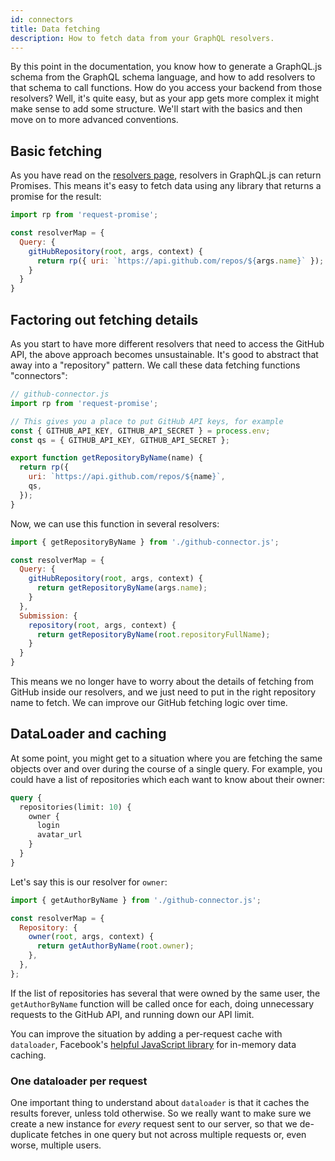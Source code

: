```yaml
---
id: connectors
title: Data fetching
description: How to fetch data from your GraphQL resolvers.
---
```


By this point in the documentation, you know how to generate a GraphQL.js schema from the GraphQL schema language, and how to add resolvers to that schema to call functions. How do you access your backend from those resolvers? Well, it's quite easy, but as your app gets more complex it might make sense to add some structure. We'll start with the basics and then move on to more advanced conventions.

## Basic fetching

As you have read on the [resolvers page](/resolvers/#resolver-result-format), resolvers in GraphQL.js can return Promises. This means it's easy to fetch data using any library that returns a promise for the result:

```js
import rp from 'request-promise';

const resolverMap = {
  Query: {
    gitHubRepository(root, args, context) {
      return rp({ uri: `https://api.github.com/repos/${args.name}` });
    }
  }
}
```

## Factoring out fetching details

As you start to have more different resolvers that need to access the GitHub API, the above approach becomes unsustainable. It's good to abstract that away into a "repository" pattern. We call these data fetching functions "connectors":

```js
// github-connector.js
import rp from 'request-promise';

// This gives you a place to put GitHub API keys, for example
const { GITHUB_API_KEY, GITHUB_API_SECRET } = process.env;
const qs = { GITHUB_API_KEY, GITHUB_API_SECRET };

export function getRepositoryByName(name) {
  return rp({
    uri: `https://api.github.com/repos/${name}`,
    qs,
  });
}
```

Now, we can use this function in several resolvers:

```js
import { getRepositoryByName } from './github-connector.js';

const resolverMap = {
  Query: {
    gitHubRepository(root, args, context) {
      return getRepositoryByName(args.name);
    }
  },
  Submission: {
    repository(root, args, context) {
      return getRepositoryByName(root.repositoryFullName);
    }
  }
}
```

This means we no longer have to worry about the details of fetching from GitHub inside our resolvers, and we just need to put in the right repository name to fetch. We can improve our GitHub fetching logic over time.

## DataLoader and caching

At some point, you might get to a situation where you are fetching the same objects over and over during the course of a single query. For example, you could have a list of repositories which each want to know about their owner:

```graphql
query {
  repositories(limit: 10) {
    owner {
      login
      avatar_url
    }
  }
}
```

Let's say this is our resolver for `owner`:

```js
import { getAuthorByName } from './github-connector.js';

const resolverMap = {
  Repository: {
    owner(root, args, context) {
      return getAuthorByName(root.owner);
    },
  },
};
```

If the list of repositories has several that were owned by the same user, the `getAuthorByName` function will be called once for each, doing unnecessary requests to the GitHub API, and running down our API limit.

You can improve the situation by adding a per-request cache with `dataloader`, Facebook's [helpful JavaScript library](https://github.com/facebook/dataloader) for in-memory data caching.

### One dataloader per request

One important thing to understand about `dataloader` is that it caches the results forever, unless told otherwise. So we really want to make sure we create a new instance for _every_ request sent to our server, so that we de-duplicate fetches in one query but not across multiple requests or, even worse, multiple users.
